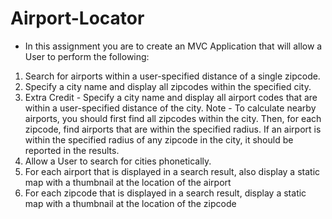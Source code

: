 # Airport-Locator


- In this assignment you are to create an MVC Application that will allow a User to perform the following:

1. Search for airports within a user-specified distance of a single zipcode.
2. Specify a city name and display all zipcodes within the specified city.
3. Extra Credit - Specify a city name and display all airport codes that are within a user-specified distance of the city.
Note - To calculate nearby airports, you should first find all zipcodes within the city.  Then, for each zipcode, find airports that are within the specified radius.  If an airport is within the specified radius of any zipcode in the city, it should be reported in the results.
4. Allow a User to search for cities phonetically.
5. For each airport that is displayed in a search result, also display a static map with a thumbnail at the location of the airport
6. For each zipcode that is displayed in a search result, display a static map with a thumbnail at the location of the zipcode

